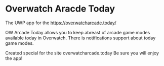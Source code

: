 # Overwatch Aracde Today
The UWP app for the https://overwatcharcade.today/

OW Arcade Today allows you to keep abreast of arcade game modes available today in Overwatch. There is notifications support about today game modes.

Created special for the site overwatcharcade.today
Be sure you will enjoy the app!
